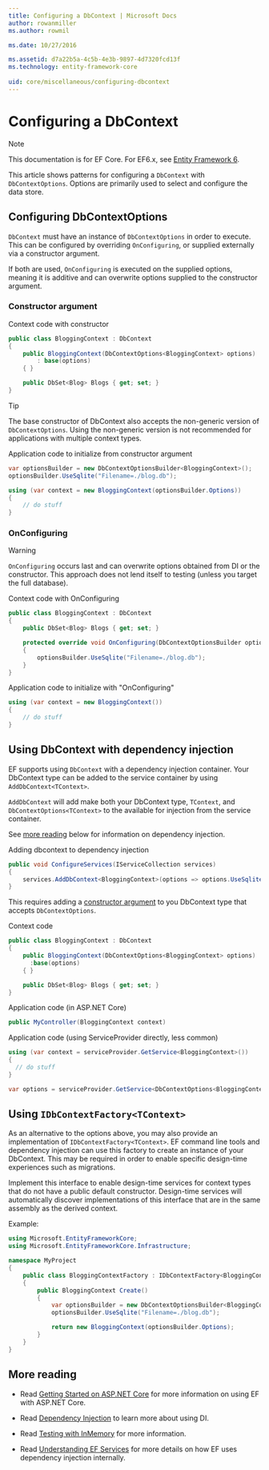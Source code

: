 ```yaml
---
title: Configuring a DbContext | Microsoft Docs
author: rowanmiller
ms.author: rowmil

ms.date: 10/27/2016

ms.assetid: d7a22b5a-4c5b-4e3b-9897-4d7320fcd13f
ms.technology: entity-framework-core
 
uid: core/miscellaneous/configuring-dbcontext
---
```

# Configuring a DbContext

> [!NOTE]
> This documentation is for EF Core. For EF6.x, see [Entity Framework 6](../../ef6/index.md).

This article shows patterns for configuring a `DbContext` with `DbContextOptions`. Options are primarily used to select and configure the data store.

## Configuring DbContextOptions

`DbContext` must have an instance of `DbContextOptions` in order to execute. This can be configured by overriding `OnConfiguring`, or supplied externally via a constructor argument.

If both are used, `OnConfiguring` is executed on the supplied options, meaning it is additive and can overwrite  options supplied to the constructor argument.

### Constructor argument

Context code with constructor

<!-- literal_block"language": "csharp",rp", "xml:space": "preserve", "classes  "backrefs  "names  "dupnames  highlight_args}, "ids  "linenos": false -->
````csharp
public class BloggingContext : DbContext
{
    public BloggingContext(DbContextOptions<BloggingContext> options)
        : base(options)
    { }

    public DbSet<Blog> Blogs { get; set; }
}
````

> [!TIP]
> The base constructor of DbContext also accepts the non-generic version of `DbContextOptions`. Using the non-generic version is not recommended for applications with multiple context types.

Application code to initialize from constructor argument

<!-- literal_block"language": "csharp",rp", "xml:space": "preserve", "classes  "backrefs  "names  "dupnames  highlight_args}, "ids  "linenos": false -->
````csharp
var optionsBuilder = new DbContextOptionsBuilder<BloggingContext>();
optionsBuilder.UseSqlite("Filename=./blog.db");

using (var context = new BloggingContext(optionsBuilder.Options))
{
    // do stuff
}
````

### OnConfiguring

> [!WARNING]
> `OnConfiguring` occurs last and can overwrite options obtained from DI or the constructor. This approach does not lend itself to testing (unless you target the full database).

Context code with OnConfiguring

<!-- literal_block"language": "csharp",rp", "xml:space": "preserve", "classes  "backrefs  "names  "dupnames  highlight_args}, "ids  "linenos": false -->
````csharp
public class BloggingContext : DbContext
{
    public DbSet<Blog> Blogs { get; set; }

    protected override void OnConfiguring(DbContextOptionsBuilder optionsBuilder)
    {
        optionsBuilder.UseSqlite("Filename=./blog.db");
    }
}
````

Application code to initialize with "OnConfiguring"

<!-- literal_block"language": "csharp",rp", "xml:space": "preserve", "classes  "backrefs  "names  "dupnames  highlight_args}, "ids  "linenos": false -->
````csharp
using (var context = new BloggingContext())
{
    // do stuff
}
````

## Using DbContext with dependency injection

EF supports using `DbContext` with a dependency injection container. Your DbContext type can be added to the service container by using `AddDbContext<TContext>`.

`AddDbContext` will add make both your DbContext type, `TContext`, and `DbContextOptions<TContext>` to the available for injection from the service container.

See [more reading](#more-reading) below for information on dependency injection.

Adding dbcontext to dependency injection

<!-- literal_block"language": "csharp",rp", "xml:space": "preserve", "classes  "backrefs  "names  "dupnames  highlight_args}, "ids  "linenos": false -->
````csharp
public void ConfigureServices(IServiceCollection services)
{
    services.AddDbContext<BloggingContext>(options => options.UseSqlite("Filename=./blog.db"));
}
````

This requires adding a [constructor argument](#constructor-argument) to you DbContext type that accepts `DbContextOptions`.

Context code

<!-- literal_block"language": "csharp",rp", "xml:space": "preserve", "classes  "backrefs  "names  "dupnames  highlight_args}, "ids  "linenos": false -->
````csharp
public class BloggingContext : DbContext
{
    public BloggingContext(DbContextOptions<BloggingContext> options)
      :base(options)
    { }

    public DbSet<Blog> Blogs { get; set; }
}
````

Application code (in ASP.NET Core)

<!-- literal_block"language": "csharp",rp", "xml:space": "preserve", "classes  "backrefs  "names  "dupnames  highlight_args}, "ids  "linenos": false -->
````csharp
public MyController(BloggingContext context)
````

Application code (using ServiceProvider directly, less common)

<!-- literal_block"language": "csharp",rp", "xml:space": "preserve", "classes  "backrefs  "names  "dupnames  highlight_args}, "ids  "linenos": false -->
````csharp
using (var context = serviceProvider.GetService<BloggingContext>())
{
  // do stuff
}

var options = serviceProvider.GetService<DbContextOptions<BloggingContext>>();
````

<a name=use-idbcontextfactory></a>

## Using `IDbContextFactory<TContext>`

As an alternative to the options above, you may also provide an implementation of `IDbContextFactory<TContext>`. EF command line tools and dependency injection can use this factory to create an instance of your DbContext. This may be required in order to enable specific design-time experiences such as migrations.

Implement this interface to enable design-time services for context types that do not have a public default constructor. Design-time services will automatically discover implementations of this interface that are in the same assembly as the derived context.

Example:

<!-- literal_block"language": "csharp",rp", "xml:space": "preserve", "classes  "backrefs  "names  "dupnames  highlight_args}, "ids  "linenos": false -->
````csharp
using Microsoft.EntityFrameworkCore;
using Microsoft.EntityFrameworkCore.Infrastructure;

namespace MyProject
{
    public class BloggingContextFactory : IDbContextFactory<BloggingContext>
    {
        public BloggingContext Create()
        {
            var optionsBuilder = new DbContextOptionsBuilder<BloggingContext>();
            optionsBuilder.UseSqlite("Filename=./blog.db");

            return new BloggingContext(optionsBuilder.Options);
        }
    }
}
````

## More reading

* Read [Getting Started on ASP.NET Core](../get-started/aspnetcore/index.md) for more information on using EF with ASP.NET Core.

* Read [Dependency Injection](https://docs.asp.net/en/latest/fundamentals/dependency-injection.html) to learn more about using DI.

* Read [Testing with InMemory](testing.md) for more information.

* Read [Understanding EF Services](internals/services.md) for more details on how EF uses dependency injection internally.
